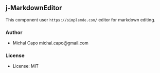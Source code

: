 ## j-MarkdownEditor

This component user `https://simplemde.com/` editor for markdown editing.

### Author

- Michal Capo <michal.capo@gmail.com>

### License

- License: MIT
